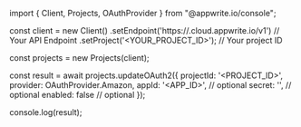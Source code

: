 import { Client, Projects, OAuthProvider } from "@appwrite.io/console";

const client = new Client()
    .setEndpoint('https://<REGION>.cloud.appwrite.io/v1') // Your API Endpoint
    .setProject('<YOUR_PROJECT_ID>'); // Your project ID

const projects = new Projects(client);

const result = await projects.updateOAuth2({
    projectId: '<PROJECT_ID>',
    provider: OAuthProvider.Amazon,
    appId: '<APP_ID>', // optional
    secret: '<SECRET>', // optional
    enabled: false // optional
});

console.log(result);
